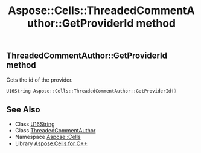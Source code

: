 ﻿---
title: Aspose::Cells::ThreadedCommentAuthor::GetProviderId method
linktitle: GetProviderId
second_title: Aspose.Cells for C++ API Reference
description: 'Aspose::Cells::ThreadedCommentAuthor::GetProviderId method. Gets the id of the provider in C++.'
type: docs
weight: 1000
url: /cpp/aspose.cells/threadedcommentauthor/getproviderid/
---
## ThreadedCommentAuthor::GetProviderId method


Gets the id of the provider.

```cpp
U16String Aspose::Cells::ThreadedCommentAuthor::GetProviderId()
```

## See Also

* Class [U16String](../../u16string/)
* Class [ThreadedCommentAuthor](../)
* Namespace [Aspose::Cells](../../)
* Library [Aspose.Cells for C++](../../../)
